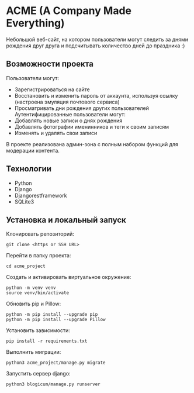 # ACME (A Company Made Everything)

Небольшой веб-сайт, на котором пользователи могут следить за днями рождения друг друга и подсчитывать количество дней до праздника :)

## Возможности проекта

Пользователи могут:
- Зарегистрироваться на сайте
- Восстановить и изменить пароль от аккаунта, используя ссылку (настроена эмуляция почтового сервиса)
- Просматривать дни рождения других пользователей
Аутентифицированные пользователи могут:
- Добавлять новые записи о днях рождения
- Добавлять фотографии именинников и теги к своим записям
- Изменять и удалять свои записи

В проекте реализована админ-зона с полным набором функций для модерации контента.


## Технологии

- Python
- Django
- Djangorestframework
- SQLite3


## Установка и локальный запуск

Клонировать репозиторий:
```
git clone <https or SSH URL>
```

Перейти в папку проекта:
```
cd acme_project
```

Создать и активировать виртуальное окружение:
```
python -m venv venv
source venv/bin/activate
```

Обновить pip и Pillow:
```
python -m pip install --upgrade pip
python -m pip install --upgrade Pillow
```

Установить зависимости:
```
pip install -r requirements.txt
```

Выполнить миграции:
```
python3 acme_project/manage.py migrate
```

Запустить сервер django:
```
python3 blogicum/manage.py runserver
```